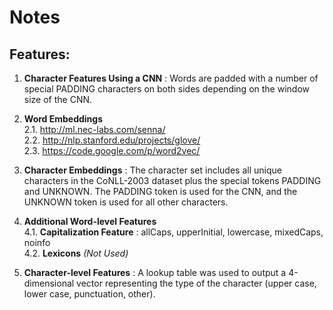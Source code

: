

# Notes


## Features:


 1. **Character Features Using a CNN** : Words are padded with a number of special PADDING characters on both sides depending on the window size of the CNN.
 2. **Word Embeddings**<br />
	 2.1. http://ml.nec-labs.com/senna/ <br />
	 2.2. http://nlp.stanford.edu/projects/glove/ <br />
	 2.3. https://code.google.com/p/word2vec/ <br />
	
 3. **Character Embeddings** : The character set includes all unique characters in the CoNLL-2003 dataset plus the special tokens PADDING and UNKNOWN. The PADDING token is used for the CNN, and the UNKNOWN token is used for all other characters.
 4. **Additional Word-level Features**<br />
	 4.1. **Capitalization Feature** : allCaps, upperInitial, lowercase, mixedCaps, noinfo<br />
	 4.2. **Lexicons** *(Not Used)*<br />
 5. **Character-level Features** : A lookup table was used to output a 4-dimensional vector representing the type of the character (upper case, lower case, punctuation, other).

    


  
